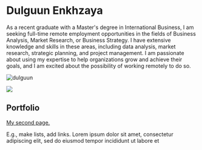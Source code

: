 # Dulguun Enkhzaya

As a recent graduate with a Master's degree in International Business, I am seeking full-time remote employment opportunities in the fields of Business Analysis, Market Research, or Business Strategy. I have extensive knowledge and skills in these areas, including data analysis, market research, strategic planning, and project management. I am passionate about using my expertise to help organizations grow and achieve their goals, and I am excited about the possibility of working remotely to do so.

![dulguun](https://user-images.githubusercontent.com/129211992/228340205-03131cb6-c9aa-4d24-98f6-94437cf30094.jpeg)

<img src="(https://user-images.githubusercontent.com/129211992/228340205-03131cb6-c9aa-4d24-98f6-94437cf30094.jpeg)">
<style="width: 200px;">



## Portfolio



[My second page.](https://dulguunenkhzaya.github.io/Dulguun/second/)

E.g., make lists, add links.
   Lorem ipsum dolor sit amet, consectetur adipiscing elit, sed do eiusmod tempor incididunt ut labore et

